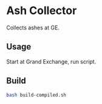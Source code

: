 # Ash Collector

Collects ashes at GE.

## Usage

Start at Grand Exchange, run script.

## Build

```bash
bash build-compiled.sh
```